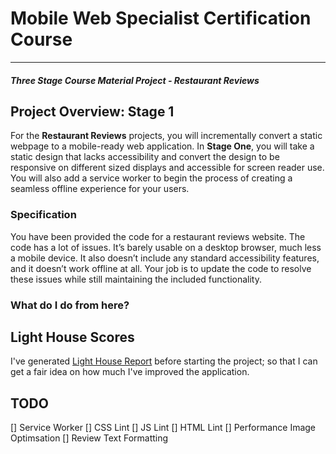# Mobile Web Specialist Certification Course
---
#### _Three Stage Course Material Project - Restaurant Reviews_

## Project Overview: Stage 1

For the **Restaurant Reviews** projects, you will incrementally convert a static webpage to a mobile-ready web application. In **Stage One**, you will take a static design that lacks accessibility and convert the design to be responsive on different sized displays and accessible for screen reader use. You will also add a service worker to begin the process of creating a seamless offline experience for your users.

### Specification

You have been provided the code for a restaurant reviews website. The code has a lot of issues. It’s barely usable on a desktop browser, much less a mobile device. It also doesn’t include any standard accessibility features, and it doesn’t work offline at all. Your job is to update the code to resolve these issues while still maintaining the included functionality. 

### What do I do from here?

## Light House Scores
I've generated [Light House Report](https://github.com/Thiruppathi/mws-restaurant-stage-1/light-house-scores/Before-Report-Expanded.pdf)
before starting the project; so that I can get a fair idea on how much I've improved the application.


## TODO
[] Service Worker 
[] CSS Lint
[] JS Lint
[] HTML Lint
[] Performance Image Optimsation
[] Review Text Formatting


